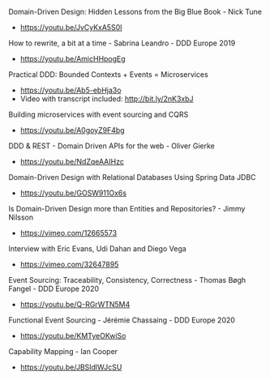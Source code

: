 Domain-Driven Design: Hidden Lessons from the Big Blue Book - Nick Tune
* https://youtu.be/JvCyKxA5S0I

How to rewrite, a bit at a time - Sabrina Leandro - DDD Europe 2019
* https://youtu.be/AmicHHpogEg

Practical DDD: Bounded Contexts + Events = Microservices
* https://youtu.be/Ab5-ebHja3o
* Video with transcript included: http://bit.ly/2nK3xbJ

Building microservices with event sourcing and CQRS
* https://youtu.be/A0goyZ9F4bg

DDD & REST - Domain Driven APIs for the web - Oliver Gierke
* https://youtu.be/NdZqeAAIHzc

Domain-Driven Design with Relational Databases Using Spring Data JDBC
* https://youtu.be/GOSW911Ox6s

Is Domain-Driven Design more than Entities and Repositories? - Jimmy Nilsson
* https://vimeo.com/12665573

Interview with Eric Evans, Udi Dahan and Diego Vega
* https://vimeo.com/32647895

Event Sourcing: Traceability, Consistency, Correctness - Thomas Bøgh Fangel - DDD Europe 2020
* https://youtu.be/Q-RGrWTN5M4

Functional Event Sourcing - Jérémie Chassaing - DDD Europe 2020
* https://youtu.be/KMTyeOKwiSo

Capability Mapping - Ian Cooper
* https://youtu.be/JBSIdlWJcSU
